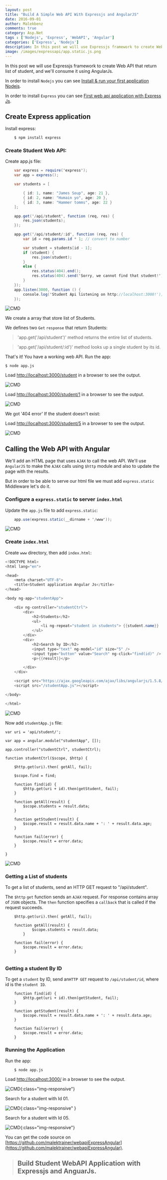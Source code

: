 ```yaml
---
layout: post
title: "Build A Simple Web API With Expressjs and AngularJS"
date: 2016-09-01
author: Malekbenz
comments: true
category: Asp.Net
tags : ['Nodejs', 'Express', 'WebAPI', 'Angular']
categories: ['Express', 'Nodejs']
description: In this post we will use Expressjs framework to create Web API that return list of student, and we'll consume it using AngularJs.
image: /images/expressapi/app.static.js.png
---
```


In this post we will use Expressjs framework to create Web API that return list of student, and we'll consume it using AngularJs.

In order to install `Nodejs` you can see [Install & run your first application Nodejs](/blog/2015/12/22/install-run-your-first-application-nodejs).

In order to install `Express` you can see [First web api application with Express Js](/blog/2016/02/02/First-web-application-with-ExpressJs).

## Create Express application

Install express: 

```javascript
    $ npm install express
```

### Create Student Web API:

Create app.js file:

```csharp
    var express = require('express');
    var app = express();

    var students = [

        { id: 1, name: "James Soup", age: 21 },
        { id: 2, name: "Humain yo", age: 20 },
        { id: 3, name: "Hammer tomms", age: 22 }
    ];

    app.get('/api/student', function (req, res) {
        res.json(students);
    });

    app.get('/api/student/:id', function (req, res) {
        var id = req.params.id * 1; // convert to number

        var student = students[id - 1];
        if (student) {
            res.json(student);
        }
        else {
            res.status(404).end();
            res.status(404).send('Sorry, we cannot find that student!');
        }
    });
    app.listen(3000, function () {
        console.log('Student Api listening on http://localhost:3000!');
    });
```

![CMD](/images/expressapi/app.js.png)



We create a array that store list of Students.

We defines two `Get` `response` that return Students:

>'app.get('/api/student')' method returns the entire list of students.

>'app.get('/api/student/:id')' method looks up a single student by its id.

That's it! You have a working web API.  Run the app: 

```
$ node app.js

```

Load [http://localhost:3000/student](http://localhost:3000/student) in a browser to see the output.

![CMD](/images/expressapi/getAllstudents.png)

Load [http://localhost:3000/student/1](http://localhost:3000/student/1) in a browser to see the output.

![CMD](/images/expressapi/getFirststudent.png)

We got '404 error'  If the student doesn't exist: 

Load [http://localhost:3000/student/5](http://localhost:3000/student/5) in a browser to see the output.

![CMD](/images/expressapi/404student.png)
 

## Calling the Web API with Angular

We'll add an HTML page that uses `AJAX` to call the web API. We'll use `AngularJS` to make the `AJAX` calls using `$http` module and also to update the page with the results.

But in order to be able to serve our html file we must add `express.static` Middleware let's do it.

### Configure a `express.static` to server `index.html` 

Update the `app.js` file to add `express.static`:

```csharp
    app.use(express.static(__dirname + '/www'));
```

![CMD](/images/expressapi/app.static.js.png)


### Create `index.html` 

Create `www` directory, then add `index.html`:


```csharp
<!DOCTYPE html>
<html lang="en">

<head>
    <meta charset="UTF-8">
    <title>Student application Angular Js</title>
</head>

<body ng-app="studentApp">

    <div ng-controller="studentCtrl">
        <div>
            <h2>Students</h2>
            <ul>
                <li ng-repeat="student in students"> {{student.name}} : {{ student.age}} </li>
            </ul>
        </div>
        <div>
            <h2>Search by ID</h2>
            <input type="text" ng-model="id" size="5" />
            <input type="button" value="Search" ng-click="find(id)" />
            <p>{{result}}</p>

        </div>
    </div>

    <script src="https://ajax.googleapis.com/ajax/libs/angularjs/1.5.8/angular.min.js"></script>
    <script src="/studentApp.js"></script>

</body>

</html>

```

![CMD](/images/expressapi/index.angular.png)

Now add  `studentApp.js` file: 

```
var uri = 'api/student/';

var app = angular.module("studentApp", []);

app.controller("studentCtrl", studentCtrl);

function studentCtrl($scope, $http) {

    $http.get(uri).then( getAll, fail);

    $scope.find = find;

    function find(id) {
        $http.get(uri + id).then(getStudent, fail);
    }

    function getAll(result) {
        $scope.students = result.data;
    }

    function getStudent(result) {
        $scope.result = result.data.name + ': ' + result.data.age;
    }

    function fail(error) {
        $scope.result = error.data;
    }

}

```

![CMD](/images/expressapi/studentApp.js.png)

### Getting a List of students

To get a list of students, send an HTTP GET request to "/api/student".

The `$http` `get` function sends an `AJAX` request. For response contains array of `JSON` objects. The `then` function specifies a `callback` that is called if the request succeeds.

```
    $http.get(uri).then( getAll, fail);

    function getAll(result) {
            $scope.students = result.data;
        }

    function fail(error) {
        $scope.result = error.data;
    }
    
```

### Getting a student By ID

To get a `student` by ID, send an`HTTP GET`  request to `/api/student/id`, where id is the `student ID`.

```
    function find(id) {
        $http.get(uri + id).then(getStudent, fail);
    }

    function getStudent(result) {
        $scope.result = result.data.name + ': ' + result.data.age;
    }

    function fail(error) {
        $scope.result = error.data;
    }

```



### Running the Application

Run the app: 

```
    $ node app.js
```

Load [http://localhost:3000/](http://localhost:3000/) in a browser to see the output.

![CMD](/images/webapi/index.preview1.png){:class="img-responsive"}

Search for a student with Id 01.

![CMD](/images/webapi/index.preview2.png){:class="img-responsive" }

Search for a student with Id 05.

![CMD](/images/webapi/index.preview3.png){:class="img-responsive"}

You can get the code source on [https://github.com/malektrainer/webapiExpressAngular](https://github.com/malektrainer/webapiExpressAngular). 

>
> ## Build Student WebAPI Application with Expressjs and AnguarJs.
>